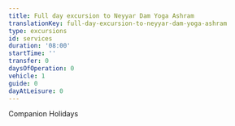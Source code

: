 ```yaml
---
title: Full day excursion to Neyyar Dam Yoga Ashram
translationKey: full-day-excursion-to-neyyar-dam-yoga-ashram
type: excursions
id: services
duration: '08:00'
startTime: ''
transfer: 0
daysOfOperation: 0
vehicle: 1
guide: 0
dayAtLeisure: 0
---
```

Companion Holidays